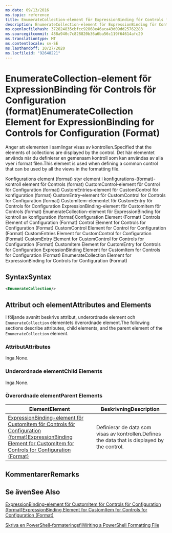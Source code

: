 ```yaml
---
ms.date: 09/13/2016
ms.topic: reference
title: EnumerateCollection-element för ExpressionBinding för Controls för Configuration (format)
description: EnumerateCollection-element för ExpressionBinding för Controls för Configuration (format)
ms.openlocfilehash: 372824835cbfcc92868e46aca43d09dd25762283
ms.sourcegitcommit: 488a940c7c828820b36a6ba56c119f64614afc29
ms.translationtype: MT
ms.contentlocale: sv-SE
ms.lasthandoff: 10/27/2020
ms.locfileid: "92648221"
---
```

# <a name="enumeratecollection-element-for-expressionbinding-for-controls-for-configuration-format"></a><span data-ttu-id="8b6cd-103">EnumerateCollection-element för ExpressionBinding för Controls för Configuration (format)</span><span class="sxs-lookup"><span data-stu-id="8b6cd-103">EnumerateCollection Element for ExpressionBinding for Controls for Configuration (Format)</span></span>

<span data-ttu-id="8b6cd-104">Anger att elementen i samlingar visas av kontrollen.</span><span class="sxs-lookup"><span data-stu-id="8b6cd-104">Specified that the elements of collections are displayed by the control.</span></span> <span data-ttu-id="8b6cd-105">Det här elementet används när du definierar en gemensam kontroll som kan användas av alla vyer i format filen.</span><span class="sxs-lookup"><span data-stu-id="8b6cd-105">This element is used when defining a common control that can be used by all the views in the formatting file.</span></span>

<span data-ttu-id="8b6cd-106">Konfigurations element (format) styr element i konfigurations-(format)-kontroll element för Controls (format) CustomControl-element för Control för Configuration (format) CustomEntries-element för CustomControl för konfiguration (format) CustomEntry-element för CustomControl for Controls for Configuration (format) CustomItem-elementet för CustomEntry för Controls för Configuration ExpressionBinding-element för CustomItem för Controls (format) EnumerateCollection-element för ExpressionBinding för kontroll av konfiguration (format)</span><span class="sxs-lookup"><span data-stu-id="8b6cd-106">Configuration Element (Format) Controls Element of Configuration (Format) Control Element for Controls for Configuration (Format) CustomControl Element for Control for Configuration (Format) CustomEntries Element for CustomControl for Configuration (Format) CustomEntry Element for CustomControl for Controls for Configuration (Format) CustomItem Element for CustomEntry for Controls for Configuration ExpressionBinding Element for CustomItem for Controls for Configuration (Format) EnumerateCollection Element for ExpressionBinding for Controls for Configuration (Format)</span></span>

## <a name="syntax"></a><span data-ttu-id="8b6cd-107">Syntax</span><span class="sxs-lookup"><span data-stu-id="8b6cd-107">Syntax</span></span>

```xml
<EnumerateCollection/>
```

## <a name="attributes-and-elements"></a><span data-ttu-id="8b6cd-108">Attribut och element</span><span class="sxs-lookup"><span data-stu-id="8b6cd-108">Attributes and Elements</span></span>

<span data-ttu-id="8b6cd-109">I följande avsnitt beskrivs attribut, underordnade element och `EnumerateCollection` elementets överordnade element.</span><span class="sxs-lookup"><span data-stu-id="8b6cd-109">The following sections describe attributes, child elements, and the parent element of the `EnumerateCollection` element.</span></span>

### <a name="attributes"></a><span data-ttu-id="8b6cd-110">Attribut</span><span class="sxs-lookup"><span data-stu-id="8b6cd-110">Attributes</span></span>

<span data-ttu-id="8b6cd-111">Inga.</span><span class="sxs-lookup"><span data-stu-id="8b6cd-111">None.</span></span>

### <a name="child-elements"></a><span data-ttu-id="8b6cd-112">Underordnade element</span><span class="sxs-lookup"><span data-stu-id="8b6cd-112">Child Elements</span></span>

<span data-ttu-id="8b6cd-113">Inga.</span><span class="sxs-lookup"><span data-stu-id="8b6cd-113">None.</span></span>

### <a name="parent-elements"></a><span data-ttu-id="8b6cd-114">Överordnade element</span><span class="sxs-lookup"><span data-stu-id="8b6cd-114">Parent Elements</span></span>

|<span data-ttu-id="8b6cd-115">Element</span><span class="sxs-lookup"><span data-stu-id="8b6cd-115">Element</span></span>|<span data-ttu-id="8b6cd-116">Beskrivning</span><span class="sxs-lookup"><span data-stu-id="8b6cd-116">Description</span></span>|
|-------------|-----------------|
|[<span data-ttu-id="8b6cd-117">ExpressionBinding-element för CustomItem för Controls för Configuration (format)</span><span class="sxs-lookup"><span data-stu-id="8b6cd-117">ExpressionBinding Element for CustomItem for Controls for Configuration (Format)</span></span>](./expressionbinding-element-for-customitem-for-controls-for-configuration-format.md)|<span data-ttu-id="8b6cd-118">Definierar de data som visas av kontrollen.</span><span class="sxs-lookup"><span data-stu-id="8b6cd-118">Defines the data that is displayed by the control.</span></span>|

## <a name="remarks"></a><span data-ttu-id="8b6cd-119">Kommentarer</span><span class="sxs-lookup"><span data-stu-id="8b6cd-119">Remarks</span></span>

## <a name="see-also"></a><span data-ttu-id="8b6cd-120">Se även</span><span class="sxs-lookup"><span data-stu-id="8b6cd-120">See Also</span></span>

[<span data-ttu-id="8b6cd-121">ExpressionBinding-element för CustomItem för Controls för Configuration (format)</span><span class="sxs-lookup"><span data-stu-id="8b6cd-121">ExpressionBinding Element for CustomItem for Controls for Configuration (Format)</span></span>](./expressionbinding-element-for-customitem-for-controls-for-configuration-format.md)

[<span data-ttu-id="8b6cd-122">Skriva en PowerShell-formateringsfil</span><span class="sxs-lookup"><span data-stu-id="8b6cd-122">Writing a PowerShell Formatting File</span></span>](./writing-a-powershell-formatting-file.md)
